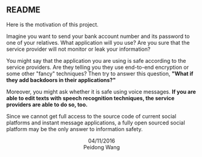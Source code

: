 ## README

Here is the motivation of this project.

Imagine you want to send your bank account number and its password to one of your relatives. What application will you use? Are you sure that the service provider will not monitor or leak your information?

You might say that the application you are using is safe according to the service providers. Are they telling you they use end-to-end encryption or some other "fancy" techniques? Then try to answer this question, **"What if they add backdoors in their applications?"**

Moreover, you might ask whether it is safe using voice messages. **If you are able to edit texts with speech recognition techniques, the service providers are able to do so, too.**

Since we cannot get full access to the source code of current social platforms and instant message applications, a fully open sourced social platform may be the only answer to information safety.

<p align='center'>04/11/2016<br>Peidong Wang</p>
